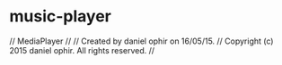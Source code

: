 # music-player
//  MediaPlayer
//
//  Created by daniel ophir on 16/05/15.
//  Copyright (c) 2015 daniel ophir. All rights reserved.
//
